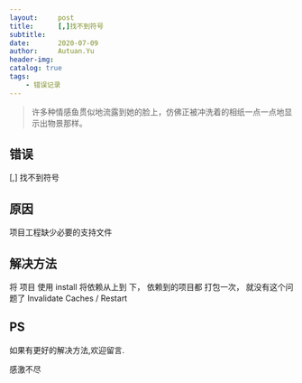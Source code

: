 ```yaml
---
layout:     post
title:      [,]找不到符号
subtitle:   
date:       2020-07-09
author:     Autuan.Yu
header-img:
catalog: true
tags:
    - 错误记录
---
```


> 许多种情感鱼贯似地流露到她的脸上，仿佛正被冲洗着的相纸一点一点地显示出物景那样。

## 错误
[,] 找不到符号


## 原因
项目工程缺少必要的支持文件

## 解决方法
将 项目 使用 install 将依赖从上到 下， 依赖到的项目都 打包一次， 就没有这个问题了
Invalidate Caches / Restart

## PS
如果有更好的解决方法,欢迎留言.  

感激不尽
